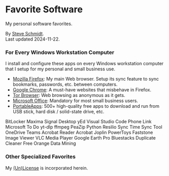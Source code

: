
# Favorite Software
My personal software favorites.

By [Steve Schmidt](mailto:steve@czmyt.com).<br />
Last updated 2024-11-22.

### For Every Windows Workstation Computer

I install and configure these apps on every Windows workstation computer that I setup for my personal and small business use.

- [Mozilla Firefox](https://www.mozilla.org/en-US/firefox/new/): My main Web browser. Setup its sync feature to sync bookmarks, passwords, etc. between computers.
- [Google Chrome](https://www.google.com/chrome/index.html): A must-have websites that misbehave in Firefox.
- [Tor Browser](https://www.torproject.org/download/): Web browsing as anonymous as it gets.
- [Microsoft Office](https://www.microsoft.com/en-us/microsoft-365/): Mandatory for most small business users.
- [PortableApps](https://portableapps.com/): 500+ high-quality free apps to download and run from USB stick, hard disk / solid-state drive, etc.

BitLocker
Maxima
Signal Desktop
yEd
Visual Studio Code
Phone Link
Microsoft To Do
yt-dlp
ffmpeg
PeaZip
Python
Resilio Sync
Time Sync Tool
OneDrive
Teams
Acrobat Reader
Acrobat
Joplin
PowerToys
Faststone Image Viewer
VLC Media Player
Google Earth Pro
Bluestacks
Duplicate Cleaner Free
Orange Data Mining

### Other Specialized Favorites

My [(Un)License](UNLICENSE.md) is incorporated herein.
